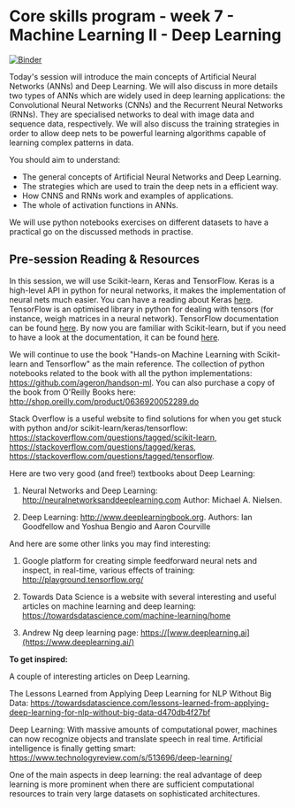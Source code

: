 # Core skills program - week 7 - Machine Learning II - Deep Learning

[![Binder](https://mybinder.org/badge.svg)](https://mybinder.org/v2/gh/core-skills/08-time-network-analysis.git/master)

Today's session will introduce the main concepts of Artificial Neural Networks (ANNs) and Deep Learning. We will also discuss in more details two types of ANNs which are widely used in deep learning applications: the Convolutional Neural Networks (CNNs) and the Recurrent Neural Networks (RNNs). They are specialised networks to deal with image data and sequence data, respectively. 
We will also discuss the training strategies in order to allow deep nets to be powerful learning algorithms capable of learning complex patterns in data.  

You should aim to understand: 
- The general concepts of Artificial Neural Networks and Deep Learning. 
- The strategies which are used to train the deep nets in a efficient way.
- How CNNS and RNNs work and examples of applications.
- The whole of activation functions in ANNs.

We will use python notebooks exercises on different datasets to have a practical go on the discussed methods in practise. 

## Pre-session Reading & Resources

In this session, we will use Scikit-learn, Keras and TensorFlow. Keras is a high-level API in python for neural networks, it makes the implementation of neural nets much easier. You can have a reading about Keras [here](https://keras.io). TensorFlow is an optimised library in python for dealing with tensors (for instance, weigh matrices in a neural network). TensorFlow documentation can be found [here](https://www.tensorflow.org). By now you are familiar with Scikit-learn, but if you need to have a look at the documentation, it can be found [here](http://scikit-learn.org/stable/).

We will continue to use the book "Hands-on Machine Learning with Scikit-learn and Tensorflow" as the main reference. The collection of python notebooks related to the book with all the python implementations: https://github.com/ageron/handson-ml.  You can also purchase a copy of the book from O'Reilly Books here: http://shop.oreilly.com/product/0636920052289.do

Stack Overflow is a useful website to find solutions for when you get stuck with python and/or scikit-learn/keras/tensorflow: https://stackoverflow.com/questions/tagged/scikit-learn, https://stackoverflow.com/questions/tagged/keras, https://stackoverflow.com/questions/tagged/tensorflow. 

Here are two very good (and free!) textbooks about Deep Learning: 

1) Neural Networks and Deep Learning: http://neuralnetworksanddeeplearning.com
Author: Michael A. Nielsen.  

2) Deep Learning: http://www.deeplearningbook.org. 
Authors:  Ian Goodfellow and Yoshua Bengio and Aaron Courville

And here are some other links you may find interesting: 

1) Google platform for creating simple feedforward neural nets and inspect, in real-time, various effects of training: http://playground.tensorflow.org/

2) Towards Data Science is a website with several interesting and useful articles on machine learning and deep learning: https://towardsdatascience.com/machine-learning/home

3) Andrew Ng deep learning page: [https://](https://www.deeplearning.ai/)[www.deeplearning.ai](https://www.deeplearning.ai/)

**To get inspired:** 

A couple of interesting articles on Deep Learning.

The Lessons Learned from Applying Deep Learning for NLP Without Big Data: 
https://towardsdatascience.com/lessons-learned-from-applying-deep-learning-for-nlp-without-big-data-d470db4f27bf

Deep Learning: With massive amounts of computational power, machines can now recognize objects and translate speech in real time. Artificial intelligence is finally getting smart:
 https://www.technologyreview.com/s/513696/deep-learning/

One of the main aspects in deep learning: the real advantage of deep learning is more prominent when there are sufficient computational resources to train very large datasets on sophisticated architectures.
